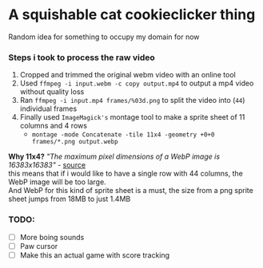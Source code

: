 # A squishable cat cookieclicker thing
Random idea for something to occupy my domain for now

### Steps i took to process the raw video

1. Cropped and trimmed the original webm video with an online tool
2. Used `ffmpeg -i input.webm -c copy output.mp4` to output a mp4 video without quality loss
3. Ran `ffmpeg -i input.mp4 frames/%03d.png` to split the video into (`44`) individual frames
4. Finally used `ImageMagick's` montage tool to make a sprite sheet of 11 columns and 4 rows
	- `montage -mode Concatenate -tile 11x4 -geometry +0+0 frames/*.png output.webp`

**Why 11x4?**
*"The maximum pixel dimensions of a WebP image is 16383x16383"* - [source](https://developers.google.com/speed/webp/faq#what_is_the_maximum_size_a_webp_image_can_be)  
this means that if i would like to have a single row with 44 columns, the WebP image will be too large.  
And WebP for this kind of sprite sheet is a must, the size from a png sprite sheet jumps from 18MB to just 1.4MB

### TODO:
- [ ] More boing sounds
- [ ] Paw cursor
- [ ] Make this an actual game with score tracking
